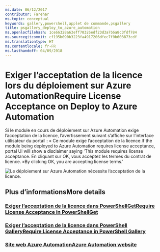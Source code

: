 ```yaml
---
ms.date: 06/12/2017
contributor: Farehar
ms.topic: conceptual
keywords: gallery,powershell,applet de commande,psgallery
title: psgallery_deploy_to_azure_automation
ms.openlocfilehash: 1ce66328a63eff70326edf23d3a7b6a8c3fdf784
ms.sourcegitcommit: cf195b090b3223fa4917206dfec7f0b603873cdf
ms.translationtype: HT
ms.contentlocale: fr-FR
ms.lasthandoff: 04/09/2018
---
```

<a name="require-license-acceptance-on-deploy-to-azure-automation"></a><span data-ttu-id="95557-103">Exiger l’acceptation de la licence lors du déploiement sur Azure Automation</span><span class="sxs-lookup"><span data-stu-id="95557-103">Require License Acceptance on Deploy to Azure Automation</span></span>
===========================

<span data-ttu-id="95557-104">Si le module en cours de déploiement sur Azure Automation exige l’acceptation de la licence, l’avertissement suivant s’affiche sur l’interface utilisateur du portail : « Ce module exige l’acceptation de la licence.</span><span class="sxs-lookup"><span data-stu-id="95557-104">If the module being deployed to Azure Automation requires license acceptance, portal UI will show a disclaimer saying 'This module requires license acceptance.</span></span> <span data-ttu-id="95557-105">En cliquant sur OK, vous acceptez les termes du contrat de licence. »</span><span class="sxs-lookup"><span data-stu-id="95557-105">By clicking OK, you are accepting license terms.'</span></span>


![Le déploiement sur Azure Automation nécessite l’acceptation de la licence.](Images/DeployToAzureAutomationRequireLicenseAcceptanceDisclaimer.png)


## <a name="more-details"></a><span data-ttu-id="95557-107">Plus d’informations</span><span class="sxs-lookup"><span data-stu-id="95557-107">More details</span></span>
### <a name="require-license-acceptance-in-powershellgetpsgetmodulerequirelicenseacceptancemd"></a>[<span data-ttu-id="95557-108">Exiger l’acceptation de la licence dans PowerShellGet</span><span class="sxs-lookup"><span data-stu-id="95557-108">Require License Acceptance in PowerShellGet</span></span>](../psget/module/RequireLicenseAcceptance.md)
### <a name="require-license-acceptance-in-powershell-gallerypsgalleryrequireslicenseacceptancemd"></a>[<span data-ttu-id="95557-109">Exiger l’acceptation de la licence dans PowerShell Gallery</span><span class="sxs-lookup"><span data-stu-id="95557-109">Require License Acceptance in PowerShell Gallery</span></span>](psgallery_requires_license_acceptance.md)
### <a name="azure-automation-websitehttpazuremicrosoftcomservicesautomation"></a>[<span data-ttu-id="95557-110">Site web Azure Automation</span><span class="sxs-lookup"><span data-stu-id="95557-110">Azure Automation website</span></span>](http://azure.microsoft.com/services/automation/)